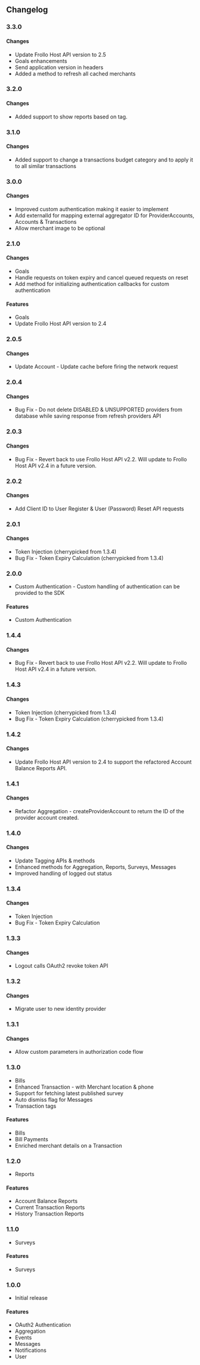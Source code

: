 ## Changelog

### 3.3.0

#### Changes
- Update Frollo Host API version to 2.5
- Goals enhancements
- Send application version in headers
- Added a method to refresh all cached merchants

### 3.2.0

#### Changes
- Added support to show reports based on tag.

### 3.1.0

#### Changes
- Added support to change a transactions budget category and to apply it to all similar transactions

### 3.0.0

#### Changes
- Improved custom authentication making it easier to implement
- Add externalId for mapping external aggregator ID for ProviderAccounts, Accounts & Transactions
- Allow merchant image to be optional

### 2.1.0

#### Changes
- Goals
- Handle requests on token expiry and cancel queued requests on reset
- Add method for initializing authentication callbacks for custom authentication

#### Features
- Goals
- Update Frollo Host API version to 2.4

### 2.0.5

#### Changes
- Update Account - Update cache before firing the network request

### 2.0.4

#### Changes
- Bug Fix - Do not delete DISABLED & UNSUPPORTED providers from database while saving response from refresh providers API

### 2.0.3

#### Changes
- Bug Fix - Revert back to use Frollo Host API v2.2. Will update to Frollo Host API v2.4 in a future version.

### 2.0.2

#### Changes
- Add Client ID to User Register & User (Password) Reset API requests

### 2.0.1

#### Changes
- Token Injection (cherrypicked from 1.3.4)
- Bug Fix - Token Expiry Calculation (cherrypicked from 1.3.4)

### 2.0.0
- Custom Authentication - Custom handling of authentication can be provided to the SDK

#### Features
- Custom Authentication

### 1.4.4

#### Changes
- Bug Fix - Revert back to use Frollo Host API v2.2. Will update to Frollo Host API v2.4 in a future version.

### 1.4.3

#### Changes
- Token Injection (cherrypicked from 1.3.4)
- Bug Fix - Token Expiry Calculation (cherrypicked from 1.3.4)

### 1.4.2

#### Changes
- Update Frollo Host API version to 2.4 to support the refactored Account Balance Reports API.

### 1.4.1

#### Changes
- Refactor Aggregation - createProviderAccount to return the ID of the provider account created.

### 1.4.0

#### Changes
- Update Tagging APIs & methods
- Enhanced methods for Aggregation, Reports, Surveys, Messages
- Improved handling of logged out status

### 1.3.4

#### Changes
- Token Injection
- Bug Fix - Token Expiry Calculation

### 1.3.3

#### Changes
- Logout calls OAuth2 revoke token API

### 1.3.2

#### Changes
- Migrate user to new identity provider

### 1.3.1

#### Changes
- Allow custom parameters in authorization code flow

### 1.3.0
- Bills
- Enhanced Transaction - with Merchant location & phone
- Support for fetching latest published survey
- Auto dismiss flag for Messages
- Transaction tags

#### Features
- Bills
- Bill Payments
- Enriched merchant details on a Transaction

### 1.2.0
- Reports

#### Features
- Account Balance Reports
- Current Transaction Reports
- History Transaction Reports

### 1.1.0
- Surveys

#### Features
- Surveys

### 1.0.0
- Initial release

#### Features
- OAuth2 Authentication
- Aggregation
- Events
- Messages
- Notifications
- User